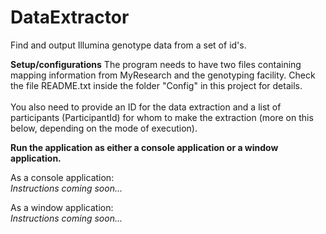 # DataExtractor
Find and output Illumina genotype data from a set of id's.

<b>Setup/configurations</b>
The program needs to have two files containing mapping information from MyResearch and the genotyping facility. Check the file README.txt inside the folder "Config" in this project for details.<br><br>
You also need to provide an ID for the data extraction and a list of participants (ParticipantId) for whom to make the extraction (more on this below, depending on the mode of execution).

<b>Run the application as either a console application or a window application.</b>

As a console application:<br>
<i>Instructions coming soon...</i>

As a window application:<br>
<i>Instructions coming soon...</i>

